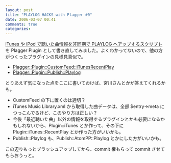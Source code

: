 ```yaml
---
layout: post
title: "PLAYLOG HACKS with Plagger #0"
date: 2006-03-07 00:41
comments: true
categories: 
---
```

<p class="entryBody">
<a href="http://mizzy.org/program/playlog_hacks.html" target="_blank">iTunes や iPod で聴いた曲情報を非同期で PLAYLOG へアップするスクリプト</a> を Plagger Plugin として書き直してみました。よくわかってないので、他の方がつくったプラグインの見様見真似で。
</p>

<ul class="entryBody">
<li><a href="http://trac.mizzy.org/public/browser/plagger/trunk/lib/Plagger/Plugin/CustomFeed/iTunesRecentPlay.pm" target="_blank">Plagger::Plugin::CustomFeed::iTunesRecentPlay</a></li>
<li><a href="http://trac.mizzy.org/public/browser/plagger/trunk/lib/Plagger/Plugin/Publish/Playlog.pm" target="_blank">Plagger::Plugin::Publish::Playlog</a></li>
</ul>

<p class="entryBody">
とりあえず気になった点をここに書いておけば、宮川さんとかが答えてくれるかも。
</p>

<ul class="entryBody">
<li>CustomFeed の下に置くのは適切？</li>
<li>iTunes Music Library.xml から取得した曲データは、全部 $entry->meta につっこんでるけど、このやり方は正しい？</li>
<li>今後「最近聴いた曲」以外の情報を取得するプラグインとかも必要になるかもしれないから、Plugin::iTunes とか作って、その下に Plugin::iTunes::RecentPlay とか作った方がいいかも。</li>
<li>Publish::Playlog も、Publish::AtomPP::Playlog とかにした方がいいかも。</li>
</ul>

<p class="entryBody">
この辺りもっとブラッシュアップしてから、commit 権もらって commit させてもらおうっと。
</p>